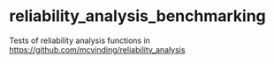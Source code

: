 # reliability_analysis_benchmarking
Tests of reliability analysis functions in https://github.com/mcvinding/reliability_analysis
